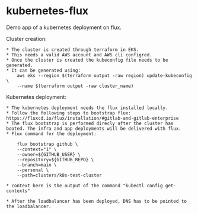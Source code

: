 # kubernetes-flux
Demo app of a kubernetes deployment on flux.

Cluster creation:

    * The cluster is created through terraform in EKS.
    * This needs a valid AWS account and AWS cli configred.
    * Once the cluster is created the kubeconfig file needs to be generated.
    * It can be generated using:
        aws eks --region $(terraform output -raw region) update-kubeconfig \
        --name $(terraform output -raw cluster_name)

Kubernetes deployment:

    * The kubernetes deployment needs the flux installed locally.
    * Follow the following steps to bootstrap flux: https://fluxcd.io/flux/installation/#gitlab-and-gitlab-enterprise
    * The flux bootstrap is performed direcly after the cluster has booted. The infra and app deployments will be delivered with flux.
    * Flux command for the deployment: 

        flux bootstrap github \
        --context="1" \
        --owner=${GITHUB_USER} \
        --repository=${GITHUB_REPO} \
        --branch=main \
        --personal \
        --path=clusters/k8s-test-cluster

    * context here is the output of the command "kubectl config get-contexts"

    * After the loadbalancer has been deployed, DNS has to be pointed to the loadbalancer.
